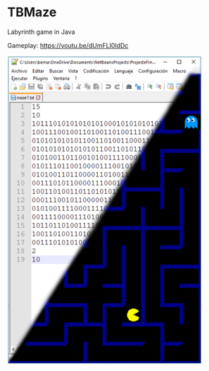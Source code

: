 # TBMaze

Labyrinth game in Java

Gameplay: https://youtu.be/dUmFLI0ldDc

![LABYRINTHscreenshot](https://github.com/berenar/TBMaze/blob/master/LABYRINTH.png)
